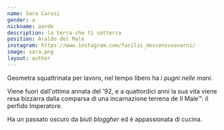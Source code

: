 ```yaml
---
name: Sara Carusi
gender: a
nickname: aarde
description: la terra che ti sotterra
position: Araldo del Male
instagram: https://www.instagram.com/facilis_descensusaverni/
image: sara.png
layout: author
---
```


Geometra squattrinata per lavoro, nel tempo libero ha *i pugni nelle mani*.
 
Viene fuori dall'ottima annata del '92, e a quattordici anni la sua vita viene resa bizzarra dalla comparsa di una incarnazione terrena de Il Male&trade;: il perfido Imperatore. 

Ha un passato oscuro da *biuti bloggher* ed è appassionata di cucina.